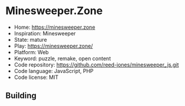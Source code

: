 # Minesweeper.Zone

- Home: https://minesweeper.zone
- Inspiration: Minesweeper
- State: mature
- Play: https://minesweeper.zone/
- Platform: Web
- Keyword: puzzle, remake, open content
- Code repository: https://github.com/reed-jones/minesweeper_js.git
- Code language: JavaScript, PHP
- Code license: MIT

## Building
